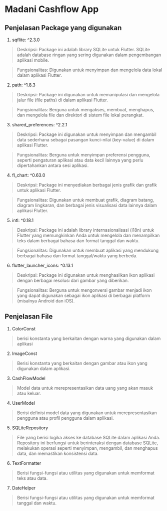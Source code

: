 
# Madani Cashflow App

  

## Penjelasan Package yang digunakan

1. sqflite: ^2.3.0
> Deskripsi: Package ini adalah library SQLite untuk Flutter. SQLite adalah database ringan yang sering digunakan dalam pengembangan aplikasi mobile.

> Fungsionalitas: Digunakan untuk menyimpan dan mengelola data lokal dalam aplikasi Flutter.

2. path: ^1.8.3

> Deskripsi: Package ini digunakan untuk memanipulasi dan mengelola jalur file (file paths) di dalam aplikasi Flutter.

> Fungsionalitas: Berguna untuk mengakses, membuat, menghapus, dan mengelola file dan direktori di sistem file lokal perangkat.

3. shared_preferences: ^2.2.1

> Deskripsi: Package ini digunakan untuk menyimpan dan mengambil data sederhana sebagai pasangan kunci-nilai (key-value) di dalam aplikasi Flutter.

> Fungsionalitas: Berguna untuk menyimpan preferensi pengguna, seperti pengaturan aplikasi atau data kecil lainnya yang perlu dipertahankan antara sesi aplikasi.

4. fl_chart: ^0.63.0

> Deskripsi: Package ini menyediakan berbagai jenis grafik dan grafik untuk aplikasi Flutter.

> Fungsionalitas: Digunakan untuk membuat grafik, diagram batang, diagram lingkaran, dan berbagai jenis visualisasi data lainnya dalam aplikasi Flutter.

5. intl: ^0.18.1

> Deskripsi: Package ini adalah library internasionalisasi (i18n) untuk Flutter yang memungkinkan Anda untuk mengelola dan menampilkan teks dalam berbagai bahasa dan format tanggal dan waktu.

> Fungsionalitas: Digunakan untuk membuat aplikasi yang mendukung berbagai bahasa dan format tanggal/waktu yang berbeda.

6. flutter_launcher_icons: ^0.13.1

> Deskripsi: Package ini digunakan untuk menghasilkan ikon aplikasi dengan berbagai resolusi dari gambar yang diberikan.

> Fungsionalitas: Berguna untuk mengonversi gambar menjadi ikon yang dapat digunakan sebagai ikon aplikasi di berbagai platform (misalnya Android dan iOS).

## Penjelasan File
1. ColorConst
> berisi konstanta yang berkaitan dengan warna yang digunakan dalam aplikasi
2. ImageConst
> Berisi konstanta yang berkaitan dengan gambar atau ikon yang digunakan dalam aplikasi.
3. CashFlowModel
> Model data untuk merepresentasikan data uang yang akan masuk atau keluar.
4. UserModel
> Berisi definisi model data yang digunakan untuk merepresentasikan pengguna atau profil pengguna dalam aplikasi.
5. SQLiteRepository
> File yang berisi logika akses ke database SQLite dalam aplikasi Anda. Repository ini berfungsi untuk berinteraksi dengan database SQLite, melakukan operasi seperti menyimpan, mengambil, dan menghapus data, dan memastikan konsistensi data.
6. TextFormatter
> Berisi fungsi-fungsi atau utilitas yang digunakan untuk memformat teks atau data.
7. DateHelper
> Berisi fungsi-fungsi atau utilitas yang digunakan untuk memformat tanggal dan waktu.
